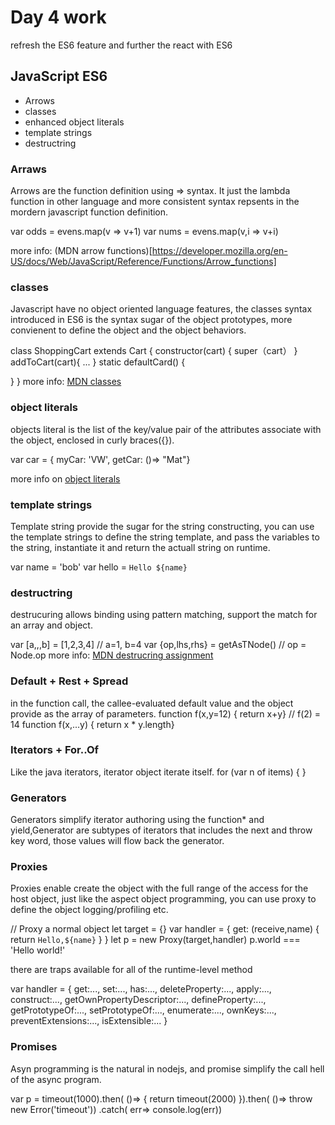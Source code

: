 # Day 4 work
refresh the ES6 feature and further the react with ES6

## JavaScript ES6
* Arrows
* classes
* enhanced object literals
* template strings
* destructring


### Arraws
Arrows are the function definition using => syntax. It just the lambda function in other language and more consistent syntax repsents in the mordern javascript function definition.

var odds = evens.map(v => v+1)
var nums = evens.map(v,i => v+i)

more info: (MDN arrow functions)[https://developer.mozilla.org/en-US/docs/Web/JavaScript/Reference/Functions/Arrow_functions]

### classes
Javascript have no object oriented language features, the classes syntax introduced in ES6 is the syntax sugar of the object prototypes, more convienent to define the object and the object behaviors.

class ShoppingCart extends Cart {
  constructor(cart) {
    super（cart）
  }
  addToCart(cart){
    ...
  }
  static defaultCard() {

  }
}
more info: [MDN classes](https://developer.mozilla.org/en-US/docs/Web/JavaScript/Reference/Classes)

### object literals
objects literal is the list of the key/value pair of the attributes associate with the object, enclosed in curly braces({}).

  var car = { myCar: 'VW', getCar: ()=> "Mat"}

more info on [object literals](https://developer.mozilla.org/en-US/docs/Web/JavaScript/Guide/Grammar_and_types#Object_literals)

### template strings
Template string provide the sugar for the string constructing, you can use the template strings to define the string template, and pass the variables to the string, instantiate it and return the actuall string on runtime.

var name = 'bob'
var hello = `Hello ${name}`

### destructring
destrucuring allows binding using pattern matching, support the match for an array and object.

var [a,,,b] = [1,2,3,4] // a=1, b=4
var {op,lhs,rhs} = getAsTNode() // op = Node.op
more info: [MDN destrucring assignment](https://developer.mozilla.org/en-US/docs/Web/JavaScript/Reference/Operators/Destructuring_assignment)
### Default + Rest + Spread
in the function call, the callee-evaluated default value and the object provide as the array of parameters.
function f(x,y=12) { return x+y} // f(2) = 14
function f(x,...y) { return x * y.length}

### Iterators + For..Of
Like the java iterators, iterator object iterate itself.
for (var n of items) { }

### Generators
Generators simplify iterator authoring using the function* and yield,Generator are subtypes of iterators that includes the next and throw key word, those values will flow back the generator.
### Proxies
Proxies enable create the object with the full range of the access for the host object, just like the aspect object programming, you can use proxy to define the object logging/profiling etc.


// Proxy a normal object
let target = {}
  var handler = {
    get: (receive,name) {
      return `Hello,${name}`
    }
  }
  let p = new Proxy(target,handler)
  p.world === 'Hello world!'

  there are traps available for all of the runtime-level method

  var handler =
{
  get:...,
  set:...,
  has:...,
  deleteProperty:...,
  apply:...,
  construct:...,
  getOwnPropertyDescriptor:...,
  defineProperty:...,
  getPrototypeOf:...,
  setPrototypeOf:...,
  enumerate:...,
  ownKeys:...,
  preventExtensions:...,
  isExtensible:...
}

### Promises
Asyn programming is the natural in nodejs, and promise simplify the call hell of  the async program.

var p =  timeout(1000).then( ()=> {
  return timeout(2000)
  }).then( ()=> throw new Error('timeout'))
  .catch( err=> console.log(err))
